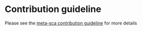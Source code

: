 # Contribution guideline

Please see the [meta-sca contribution guideline](https://github.com/priv-kweihmann/meta-sca/blob/master/CONTRIBUTING.md) for more details
